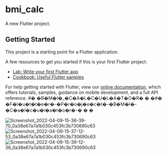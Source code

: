 # bmi_calc

A new Flutter project.

## Getting Started

This project is a starting point for a Flutter application.

A few resources to get you started if this is your first Flutter project:

- [Lab: Write your first Flutter app](https://flutter.dev/docs/get-started/codelab)
- [Cookbook: Useful Flutter samples](https://flutter.dev/docs/cookbook)

For help getting started with Flutter, view our
[online documentation](https://flutter.dev/docs), which offers tutorials,
samples, guidance on mobile development, and a full API reference.
#� �B�M�I�_�C�A�L�C�U�L�A�T�O�R�
�
�#� �F�l�u�t�t�e�r�-�P�r�o�j�e�c�t�-�B�M�I�-�C�a�l�c�u�l�a�t�o�r�-�
�
�

![Screenshot_2022-04-09-15-36-39-70_0a38e67a7a1b030c453fc3b730690c63](https://user-images.githubusercontent.com/82995823/162567515-7f95c496-df79-4cfc-92f1-d8717378c41b.jpg)
![Screenshot_2022-04-09-15-37-12-53_0a38e67a7a1b030c453fc3b730690c63](https://user-images.githubusercontent.com/82995823/162567512-aa77fe5c-bd27-4fbe-9122-9003ec7b77f8.jpg)
![Screenshot_2022-04-09-15-39-12-36_0a38e67a7a1b030c453fc3b730690c63](https://user-images.githubusercontent.com/82995823/162567517-701a7cd1-3de8-45c1-957f-970eece43afb.jpg)
